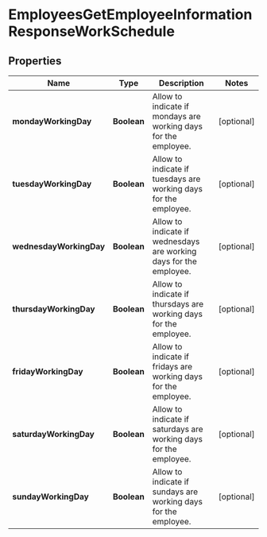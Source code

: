 

# EmployeesGetEmployeeInformationResponseWorkSchedule


## Properties

| Name | Type | Description | Notes |
|------------ | ------------- | ------------- | -------------|
|**mondayWorkingDay** | **Boolean** | Allow to indicate if mondays are working days for the employee. |  [optional] |
|**tuesdayWorkingDay** | **Boolean** | Allow to indicate if tuesdays are working days for the employee. |  [optional] |
|**wednesdayWorkingDay** | **Boolean** | Allow to indicate if wednesdays are working days for the employee. |  [optional] |
|**thursdayWorkingDay** | **Boolean** | Allow to indicate if thursdays are working days for the employee. |  [optional] |
|**fridayWorkingDay** | **Boolean** | Allow to indicate if fridays are working days for the employee. |  [optional] |
|**saturdayWorkingDay** | **Boolean** | Allow to indicate if saturdays are working days for the employee. |  [optional] |
|**sundayWorkingDay** | **Boolean** | Allow to indicate if sundays are working days for the employee. |  [optional] |



